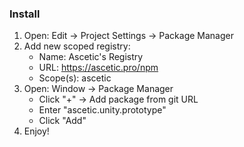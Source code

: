 ### Install

1. Open: Edit -> Project Settings -> Package Manager
2. Add new scoped registry:
	* Name: Ascetic's Registry
	* URL: https://ascetic.pro/npm
	* Scope(s): ascetic
3. Open: Window -> Package Manager
	* Click "+" -> Add package from git URL
	* Enter "ascetic.unity.prototype"
	* Click "Add"
4. Enjoy!